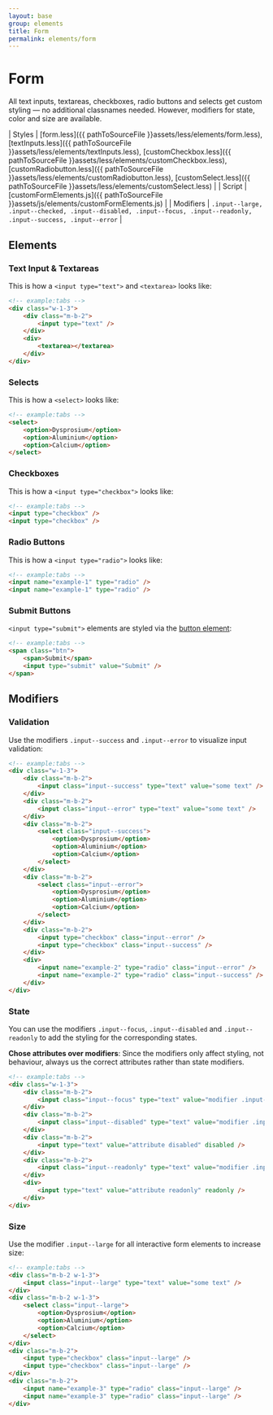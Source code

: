 ```yaml
---
layout: base
group: elements
title: Form
permalink: elements/form
---
```


# Form

<p class="intro">All text inputs, textareas, checkboxes, radio buttons and selects get custom styling — no additional classnames needed. However, modifiers for state, color and size are available.</p>

| Styles         | [form.less]({{ pathToSourceFile }}assets/less/elements/form.less), [textInputs.less]({{ pathToSourceFile }}assets/less/elements/textInputs.less), [customCheckbox.less]({{ pathToSourceFile }}assets/less/elements/customCheckbox.less), [customRadiobutton.less]({{ pathToSourceFile }}assets/less/elements/customRadiobutton.less), [customSelect.less]({{ pathToSourceFile }}assets/less/elements/customSelect.less) |
| Script         | [customFormElements.js]({{ pathToSourceFile }}assets/js/elements/customFormElements.js)                             |
| Modifiers      | `.input--large, .input--checked, .input--disabled, .input--focus, .input--readonly, .input--success, .input--error` |

## Elements

### Text Input & Textareas

This is how a `<input type="text">` and `<textarea>` looks like:

```html
<!-- example:tabs -->
<div class="w-1-3">
    <div class="m-b-2">
        <input type="text" />
    </div>
    <div>
        <textarea></textarea>
    </div>
</div>
```

### Selects

This is how a `<select>` looks like:

```html
<!-- example:tabs -->
<select>
    <option>Dysprosium</option>
    <option>Aluminium</option>
    <option>Calcium</option>
</select>
```

### Checkboxes

This is how a `<input type="checkbox">` looks like:

```html
<!-- example:tabs -->
<input type="checkbox" />
<input type="checkbox" />
```

### Radio Buttons

This is how a `<input type="radio">` looks like:

```html
<!-- example:tabs -->
<input name="example-1" type="radio" />
<input name="example-1" type="radio" />
```

### Submit Buttons

`<input type="submit">` elements are styled via the [button element](elements/button.html):

```html
<!-- example:tabs -->
<span class="btn">
    <span>Submit</span>
    <input type="submit" value="Submit" />
</span>
```

## Modifiers

### Validation

Use the modifiers `.input--success` and `.input--error` to visualize input validation:

```html
<!-- example:tabs -->
<div class="w-1-3">
    <div class="m-b-2">
        <input class="input--success" type="text" value="some text" />
    </div>
    <div class="m-b-2">
        <input class="input--error" type="text" value="some text" />
    </div>
    <div class="m-b-2">
        <select class="input--success">
            <option>Dysprosium</option>
            <option>Aluminium</option>
            <option>Calcium</option>
        </select>
    </div>
    <div class="m-b-2">
        <select class="input--error">
            <option>Dysprosium</option>
            <option>Aluminium</option>
            <option>Calcium</option>
        </select>
    </div>
    <div class="m-b-2">
        <input type="checkbox" class="input--error" />
        <input type="checkbox" class="input--success" />
    </div>
    <div>
        <input name="example-2" type="radio" class="input--error" />
        <input name="example-2" type="radio" class="input--success" />
    </div>
</div>
```

### State

You can use the modifiers `.input--focus`, `.input--disabled` and `.input--readonly` to add the styling for the corresponding states.

<p class="hint hint--negative"><b>Chose attributes over modifiers</b>: Since the modifiers only affect styling, not behaviour, always us the correct attributes rather than state modifiers.</p>

```html
<!-- example:tabs -->
<div class="w-1-3">
    <div class="m-b-2">
        <input class="input--focus" type="text" value="modifier .input--focus" />
    </div>
    <div class="m-b-2">
        <input class="input--disabled" type="text" value="modifier .input--disabled" />
    </div>
    <div class="m-b-2">
        <input type="text" value="attribute disabled" disabled />
    </div>
    <div class="m-b-2">
        <input class="input--readonly" type="text" value="modifier .input--readonly" />
    </div>
    <div>
        <input type="text" value="attribute readonly" readonly />
    </div>
</div>
```

### Size

Use the modifier `.input--large` for all interactive form elements to increase size:

```html
<!-- example:tabs -->
<div class="m-b-2 w-1-3">
    <input class="input--large" type="text" value="some text" />
</div>
<div class="m-b-2 w-1-3">
    <select class="input--large">
        <option>Dysprosium</option>
        <option>Aluminium</option>
        <option>Calcium</option>
    </select>
</div>
<div class="m-b-2">
    <input type="checkbox" class="input--large" />
    <input type="checkbox" class="input--large" />
</div>
<div class="m-b-2">
    <input name="example-3" type="radio" class="input--large" />
    <input name="example-3" type="radio" class="input--large" />
</div>
```